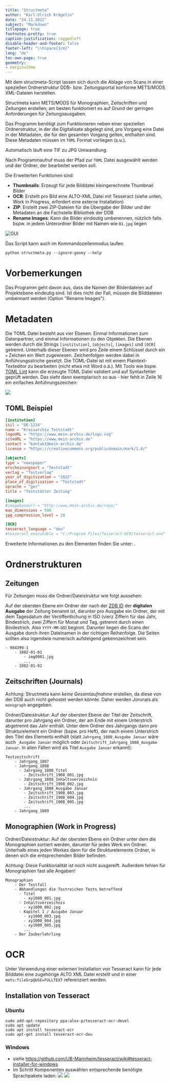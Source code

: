 ```yaml
---
title: "Structmeta"
author: "Karl-Ulrich Krägelin"
date: "24.11.2022"
subject: "Markdown"
titlepage: true
footnotes-pretty: true
caption-justification: raggedleft
disable-header-and-footer: false
footer-left: "\\hspace{1cm}"
lang: "de"
toc-own-page: true
geometry:
- margin=25mm
---
```


Mit dem structmeta-Script lassen sich durch die Ablage von Scans in einer speziellen Ordnerstruktur DDB- bzw. Zeitungsportal konforme METS/MODS XML-Dateien herstellen.

Structmeta kann METS/MODS für Monographien, Zeitschriften und Zeitungen erstellen; am besten funktioniert es auf Grund der geringen Anforderungen für Zeitungsausgaben.

Das Programm benötigt zum Funktionieren neben einer speziellen Ordnerstruktur, in der die Digitalisate abgelegt sind, pro Vorgang eine Datei in der Metadaten, die für den gesamten Vorgang gelten, enthalten sind. Diese Metadaten müssen im `TOML` Format vorliegen (s.u.).

Automatisch läuft eine TIF zu JPG Umwandlung.

Nach Programmaufruf muss der Pfad zur `TOML` Datei ausgewählt werden und der Ordner, der bearbeitet werden soll.

Die Erweiterten Funktionen sind:

- **Thumbnails**: Erzeugt für jede Bilddatei kleingerechnete Thumbnail Bilder
- **OCR**: Erstellt pro Bild eine ALTO-XML Datei mit Tesseract (siehe unten, Work in Progress, erfordert eine externe Installation)
- **ZIP**: Erstellt zwei ZIP-Dateien für die Übergabe der Bilder und der Metadaten an die Fachstelle Bibliothek der DDB
- **Rename Images**: Kann die Bilder eindeutig umbenennen, nützlich falls bspw. in jedem Unterordner Bilder mit Namen wie `01.jpg` liegen

![GUI](assets/gui.png)

Das Script kann auch im Kommandozeilenmodus laufen:

```
python structmeta.py --ignore-gooey --help
```

# Vorbemerkungen

Das Programm geht davon aus, dass die Namen der Bilderdateien auf Projektebene eindeutig sind. Ist dies nicht der Fall, müssen die Bilddateien umbennant werden (Option "Rename Images").

# Metadaten

Die TOML Datei besteht aus vier Ebenen: Einmal Informationen zum Datenpartner, und einmal Informationen zu den Objekten. Die Ebenen werden durch die Strings `[institution]`, `[objects]`, `[images]` und `[OCR]` getrennt. Unterhalb dieser Ebenen wird pro Zeile einem Schlüssel durch ein `=` Zeichen ein Wert zugewiesen. Zeichenfolgen werden dabei in Anführungsstriche gesetzt. Die TOML-Datei ist mit einem Plaintext-Texteditor zu bearbeiten (nicht etwa mit Word o.ä.). Mit Tools wie bspw. [TOML Lint](https://www.toml-lint.com/) kann die erzeugte TOML Datei validiert und auf Syntaxfehler geprüft werden. Das sieht dann exemplarisch so aus - hier fehlt in Zeile 16 ein einfaches Anführungszeichen:

![](assets/tomllint.png)

## TOML Beispiel

```toml
[institution]
isil = "DE-1234"
name = "Kreisarchiv Teststadt"
logoURL = "https://www.mein-archiv.de/logo.svg"
siteURL = "https://www.mein-archiv.de"
contact = "kontakt@mein-archiv.de"
license = "https://creativecommons.org/publicdomain/mark/1.0/"

[objects]
type = "newspaper"
erscheinungsort = "Teststadt"
verlag = "Testverlag"
year_of_digitization = "2022"
place_of_digitization = "Teststadt"
sprache = "ger"
title = "Teststätter Zeitung"

[images]
#imagebaseurl = "http://www.mein-archiv.de/repo/"
max_dimensions = 500
jpg_compression_level = 20

[OCR]
tesseract_language = "deu"
#tesseract_executable = "C:/Program Files/Tesseract-OCR/tesseract.exe"
```

Erweiterte Informationen zu den Elementen finden Sie unter: .

# Ordnerstrukturen

## Zeitungen

Für Zeitungen muss die Ordner/Dateistruktur wie folgt aussehen:

Auf der obersten Ebene ein Ordner der nach der [ZDB ID](https://zdb-katalog.de) der **digitalen Ausgabe** der Zeitung benannt ist, darunter pro Ausgabe ein Ordner, der mit dem Tagesdatum der Veröffentlichung in ISO (vierz Ziffern für das Jahr, Bindestrich, zwei Ziffern für Monat und Tag, getrennt durch einen Bindestrich. Also `YYYY-MM-DD`) beginnt. Darunter liegen die Scans der Ausgabe durch ihren Dateinamen in der richtigen Reihenfolge. Die Seiten sollten also irgendwie numerisch aufsteigend gekennzeichnet sein.

```
- 984399-1
    - 1802-01-01
        - img0001.jpg
        ...
    - 1802-01-02
```

## Zeitschriften (Journals)

Achtung: Structmeta kann _keine Gesamtaufnahme_ erstellen, da diese von der DDB auch nicht gehostet werden könnte. Daher werden Jorunals als `monograph` angegeben.

Ordner/Dateistruktur: Auf der obersten Ebene der Titel der Zeitschrift, darunter pro Jahrgang ein Ordner, der am Ende mit einem Unterstrich abgetrennt das Jahr enthält. Unter dem Ordner des Jahrgangs dann pro Strukturelement ein Ordner (bspw. pro Heft), der nach einem Unterstrich den Titel des Elements enthält (statt `Jahrgang_1808_Ausgabe Januar` wäre auch `_Ausgabe Januar` möglich oder `Zeitschrift_Jahrgang_1808_Ausgabe Januar`. In allen Fällen wird als Titel `Ausgabe Januar` erkannt):

```
Testzeitschrift
    - Jahrgang_1807
    - Jahrgang_1808
      - Jahrgang_1808_Titel
        - Zeitschrift_1908_001.jpg
      - Jahrgang_1808_Inhaltsverzeichnis
        - Zeitschrift_1908_002.jpg
      - Jahrgang_1808_Ausgabe Januar
        - Zeitschrift_1908_003.jpg
        - Zeitschrift_1908_004.jpg
        - Zeitschrift_1908_005.jpg
        ...
    - Jahrgang_1809
```

## Monographien (Work in Progress)

Ordner/Dateistruktur: Auf der obersten Ebene ein Ordner unter dem die Monographien sortiert werden, darunter für jedes Werk ein Ordner. Unterhalb eines jeden Werkes dann für die Strukturelemente Ordner, in denen sich die entsprechenden Bilder befinden.

Achtung: Diese Funktionalität ist noch nicht ausgereift. Außerdem fehlen für Monographien fast alle Angaben!

```
Monographien
    - Der Testfall
    - Abhandlungen die Testreichen Tests betreffend
      - Titel
        - xy1000_001.jpg
      - Inhaltsverzeichnis
        - xy1000_002.jpg
      - Kapitel 1 / Ausgabe Januar
        - xy1000_003.jpg
        - xy1000_004.jpg
        - xy1000_005.jpg
        ...
    - Der Zauberlehrling
```

# OCR

Unter Verwendung einer externen Installation von Tesseract kann für jede Bilddatei eine zugehörige ALTO XML Datei erstellt und in einer `mets:fileGrp@USE=FULLTEXT` referenziert werden.

## Installation von Tesseract

### Ubuntu

```
sudo add-apt-repository ppa:alex-p/tesseract-ocr-devel
sudo apt update
sudo apt install tesseract-ocr
sudo apt-get install tesseract-ocr-deu
```

### Windows

- siehe https://github.com/UB-Mannheim/tesseract/wiki#tesseract-installer-for-windows
- Im Schritt Komponenten auswählen entsprechende benötigte Sprachpakete laden:
![](assets/tessinstall1.png)
![](assets/tessinstall2.png)

